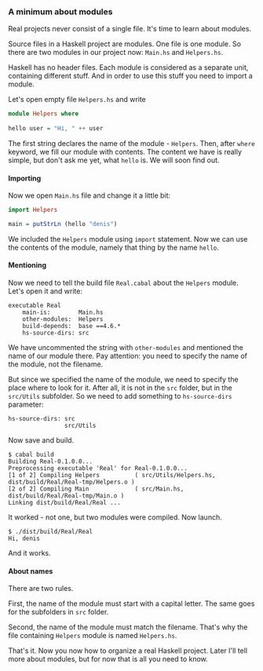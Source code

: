### A minimum about modules ###

Real projects never consist of a single file. It's time to learn about modules.

Source files in a Haskell project are modules. One file is one module. So there are two modules in our project now: `Main.hs` and `Helpers.hs`.

Haskell has no header files. Each module is considered as a separate unit, containing different stuff. And in order to use this stuff you need to import a module.

Let's open empty file `Helpers.hs` and write

```haskell
module Helpers where
	
hello user = "Hi, " ++ user
``` 

The first string declares the name of the module - `Helpers`. Then, after `where` keyword, we fill our module with contents. The content we have is really simple, but don't ask me yet, what `hello` is. We will soon find out.

#### Importing ####

Now we open `Main.hs` file and change it a little bit:

```haskell
import Helpers

main = putStrLn (hello "denis")
```

We included the `Helpers` module using `import` statement. Now we can use the contents of the module, namely that thing by the name `hello`.

#### Mentioning ####

Now we need to tell the build file `Real.cabal` about the `Helpers` module. Let's open it and write:

    executable Real
        main-is:        Main.hs
        other-modules:  Helpers
        build-depends:  base ==4.6.*
        hs-source-dirs: src

We have uncommented the string with `other-modules` and mentioned the name of our module there. Pay attention: you need to specify the name of the module, not the filename.

But since we specified the name of the module, we need to specify the place where to look for it. After all, it is not in the `src` folder, but in the `src/Utils` subfolder. So we need to add something to `hs-source-dirs` parameter:

    hs-source-dirs: src
                    src/Utils

Now save and build.

    $ cabal build
    Building Real-0.1.0.0...
    Preprocessing executable 'Real' for Real-0.1.0.0...
    [1 of 2] Compiling Helpers          ( src/Utils/Helpers.hs, dist/build/Real/Real-tmp/Helpers.o )
    [2 of 2] Compiling Main             ( src/Main.hs, dist/build/Real/Real-tmp/Main.o )
    Linking dist/build/Real/Real ...

It worked - not one, but two modules were compiled. Now launch.

    $ ./dist/build/Real/Real
    Hi, denis

And it works.

#### About names ####

There are two rules.

First, the name of the module must start with a capital letter. The same goes for the subfolders in `src` folder.

Second, the name of the module must match the filename. That's why the file containing `Helpers` module is named `Helpers.hs`.

That's it. Now you now how to organize a real Haskell project. Later I'll tell more about modules, but for now that is all you need to know.
